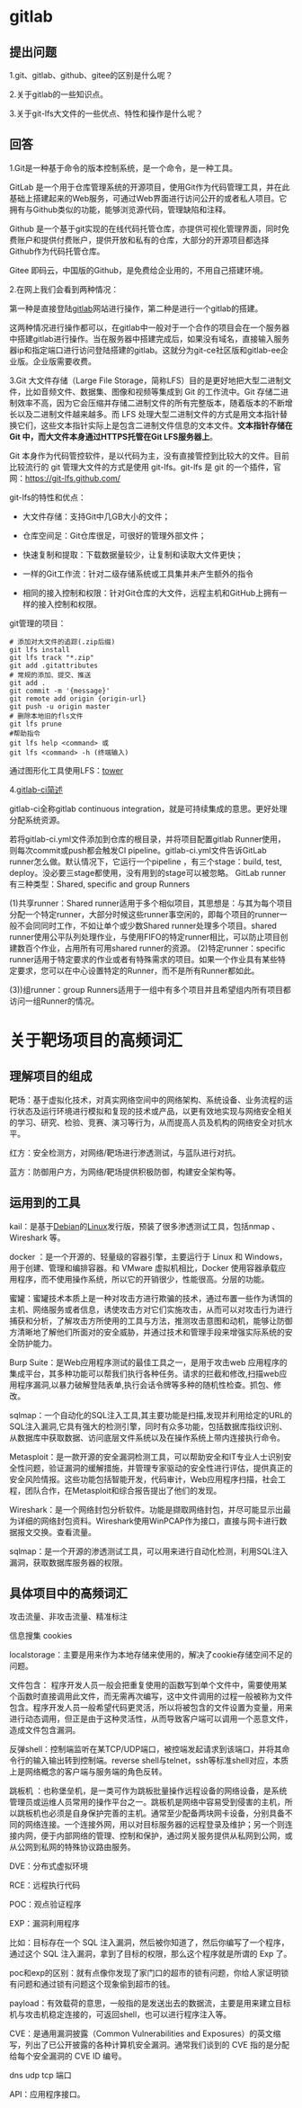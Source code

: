 # gitlab

##  提出问题

1.git、gitlab、github、gitee的区别是什么呢？

2.关于gitlab的一些知识点。

3.关于git-lfs大文件的一些优点、特性和操作是什么呢？

## 回答

1.Git是一种基于命令的版本控制系统，是一个命令，是一种工具。

GitLab 是一个用于仓库管理系统的开源项目，使用Git作为代码管理工具，并在此基础上搭建起来的Web服务，可通过Web界面进行访问公开的或者私人项目。它拥有与Github类似的功能，能够浏览源代码，管理缺陷和注释。

Github 是一个基于git实现的在线代码托管仓库，亦提供可视化管理界面，同时免费账户和提供付费账户，提供开放和私有的仓库，大部分的开源项目都选择Github作为代码托管仓库。

Gitee 即码云，中国版的Github，是免费给企业用的，不用自己搭建环境。



2.在网上我们会看到两种情况：

第一种是直接登陆[gitlab](gitlab.com)网站进行操作，第二种是进行一个gitlab的搭建。

这两种情况进行操作都可以，在gitlab中一般对于一个合作的项目会在一个服务器中搭建gitlab进行操作。当在服务器中搭建完成后，如果没有域名，直接输入服务器ip和指定端口进行访问登陆搭建的gitlab。这就分为git-ce社区版和gitlab-ee企业版。企业版需要收费。



3.Git 大文件存储（Large File Storage，简称LFS）目的是更好地把大型二进制文件，比如音频文件、数据集、图像和视频等集成到 Git 的工作流中。Git 存储二进制效率不高，因为它会压缩并存储二进制文件的所有完整版本，随着版本的不断增长以及二进制文件越来越多。而 LFS 处理大型二进制文件的方式是用文本指针替换它们，这些文本指针实际上是包含二进制文件信息的文本文件。**文本指针存储在 Git 中，而大文件本身通过HTTPS托管在Git LFS服务器上**。

Git 本身作为代码管控软件，是以代码为主，没有直接管控到比较大的文件。目前比较流行的 git 管理大文件的方式是使用 git-lfs。git-lfs 是 git 的一个插件，官网：https://git-lfs.github.com/

git-lfs的特性和优点：

- 大文件存储：支持Git中几GB大小的文件；

- 仓库空间足：Git仓库很足，可很好的管理外部文件；
- 快速复制和提取：下载数据量较少，让复制和读取大文件更快；
- 一样的Git工作流：针对二级存储系统或工具集并未产生额外的指令
- 相同的接入控制和权限：针对Git仓库的大文件，远程主机和GitHub上拥有一样的接入控制和权限。

git管理的项目：

```shell
# 添加对大文件的追踪(.zip后缀)
git lfs install
git lfs track "*.zip"
git add .gitattributes
# 常规的添加、提交、推送
git add .
git commit -m '{message}'
git remote add origin {origin-url}
git push -u origin master
# 删除本地旧的fls文件
git lfs prune
#帮助指令
git lfs help <command> 或
git lfs <command> -h (终端输入)
```

通过图形化工具使用LFS：[tower](https://www.git-tower.com/pricing)  



4.[gitlab-ci简述](https://blog.csdn.net/lzxlfly/article/details/84071806)

gitlab-ci全称gitlab continuous integration，就是可持续集成的意思。更好处理分配系统资源。

若将gitlab-ci.yml文件添加到仓库的根目录，并将项目配置gitlab Runner使用，则每次commit或push都会触发CI pipeline。gitlab-ci.yml文件告诉GitLab runner怎么做。默认情况下，它运行一个pipeline ，有三个stage：build, test,  deploy。没必要三stage都使用，没有用到的stage可以被忽略。
GitLab runner有三种类型：Shared, specific and group Runners

(1)共享runner：Shared runner适用于多个相似项目，其思想是：与其为每个项目分配一个特定runner，大部分时候这些runner事空闲的，即每个项目的runner一般不会同同时工作，不如让单个或少数Shared runner处理多个项目。shared runner使用公平队列处理作业，与使用FIFO的特定runner相比，可以防止项目创建数百个作业，占用所有可用shared runner的资源。
(2)特定runner：specific runner适用于特定要求的作业或者有特殊需求的项目。如果一个作业具有某些特定要求，您可以在中心设置特定的Runner，而不是所有Runner都如此。

(3))组runner：group Runners适用于一组中有多个项目并且希望组内所有项目都访问一组Runner的情况。





# 关于靶场项目的高频词汇

## 理解项目的组成

靶场：基于虚拟化技术，对真实网络空间中的网络架构、系统设备、业务流程的运行状态及运行环境进行模拟和复现的技术或产品，以更有效地实现与网络安全相关的学习、研究、检验、竞赛、演习等行为，从而提高人员及机构的网络安全对抗水平。

红方：安全检测方，对网络/靶场进行渗透测试，与蓝队进行对抗。

蓝方：防御用户方，为网络/靶场提供积极防御，构建安全架构等。

## 运用到的工具

kail：是基于[Debian](https://baike.baidu.com/item/Debian/748667)的[Linux](https://baike.baidu.com/item/Linux/27050)发行版，预装了很多渗透测试工具，包括nmap 、Wireshark 等。

docker ：是一个开源的、轻量级的容器引擎，主要运行于 Linux 和 Windows，用于创建、管理和编排容器。和 VMware 虚拟机相比，Docker 使用容器承载应用程序，而不使用操作系统，所以它的开销很少，性能很高。分层的功能。

蜜罐：蜜罐技术本质上是一种对攻击方进行欺骗的技术，通过布置一些作为诱饵的主机、网络服务或者信息，诱使攻击方对它们实施攻击，从而可以对攻击行为进行捕获和分析，了解攻击方所使用的工具与方法，推测攻击意图和动机，能够让防御方清晰地了解他们所面对的安全威胁，并通过技术和管理手段来增强实际系统的安全防护能力。

Burp Suite：是Web应用程序测试的最佳工具之一，是用于攻击web 应用程序的集成平台，其多种功能可以帮我们执行各种任务。请求的拦截和修改,扫描web应用程序漏洞,以暴力破解登陆表单,执行会话令牌等多种的随机性检查。抓包、修改。

sqlmap：一个自动化的SQL注入工具,其主要功能是扫描,发现并利用给定的URL的SQL注入漏洞,它具有强大的检测引擎，同时有众多功能，包括数据库指纹识别、从数据库中获取数据、访问底层文件系统以及在操作系统上带内连接执行命令。

Metasploit：是一款开源的安全漏洞检测工具，可以帮助安全和IT专业人士识别安全性问题，验证漏洞的缓解措施，并管理专家驱动的安全性进行评估，提供真正的安全风险情报。这些功能包括智能开发，代码审计，Web应用程序扫描，社会工程，团队合作，在Metasploit和综合报告提出了他们的发现。

Wireshark：是一个网络封包分析软件。功能是撷取网络封包，并尽可能显示出最为详细的网络封包资料。Wireshark使用WinPCAP作为接口，直接与网卡进行数据报文交换。查看流量。

sqlmap：是一个开源的渗透测试工具，可以用来进行自动化检测，利用SQL注入漏洞，获取数据库服务器的权限。

## 具体项目中的高频词汇

攻击流量、非攻击流量、精准标注

信息搜集  cookies 

localstorage：主要是用来作为本地存储来使用的，解决了cookie存储空间不足的问题。

文件包含：  程序开发人员一般会把重复使用的函数写到单个文件中，需要使用某个函数时直接调用此文件，而无需再次编写，这中文件调用的过程一般被称为文件包含。程序开发人员一般希望代码更灵活，所以将被包含的文件设置为变量，用来进行动态调用，但正是由于这种灵活性，从而导致客户端可以调用一个恶意文件，造成文件包含漏洞。

反弹shell：控制端监听在某TCP/UDP端口，被控端发起请求到该端口，并将其命令行的输入输出转到控制端。reverse shell与telnet，ssh等标准shell对应，本质上是网络概念的客户端与服务端的角色反转。

跳板机 ：也称堡垒机，是一类可作为跳板批量操作远程设备的网络设备，是系统管理员或运维人员常用的操作平台之一。跳板机是网络中容易受到侵害的主机，所以跳板机也必须是自身保护完善的主机。通常至少配备两块网卡设备，分别具备不同的网络连接。一个连接外网，用以对目标服务器的远程登录及维护；另一个则连接内网，便于内部网络的管理、控制和保护，通过网关服务提供从私网到公网，或从公网到私网的特殊协议路由服务。

DVE：分布式虚拟环境

RCE：远程执行代码

POC：观点验证程序

EXP：漏洞利用程序

比如：目标存在一个 SQL 注入漏洞，然后被你知道了，然后你编写了一个程序，通过这个 SQL 注入漏洞，拿到了目标的权限，那么这个程序就是所谓的 Exp 了。

poc和exp的区别：就有点像你发现了家门口的超市的锁有问题，你给人家证明锁有问题和通过锁有问题这个现象偷到超市的钱。

payload：有效载荷的意思，一般指的是发送出去的数据流，主要是用来建立目标机与攻击机稳定连接的，可返回shell，也可以进行程序注入等。

CVE：是通用漏洞披露（Common Vulnerabilities and Exposures）的英文缩写，列出了已公开披露的各种计算机安全漏洞。通常我们谈到的 CVE 指的是分配给每个安全漏洞的 CVE ID 编号。

dns  udp tcp 端口 

API：应用程序接口。

